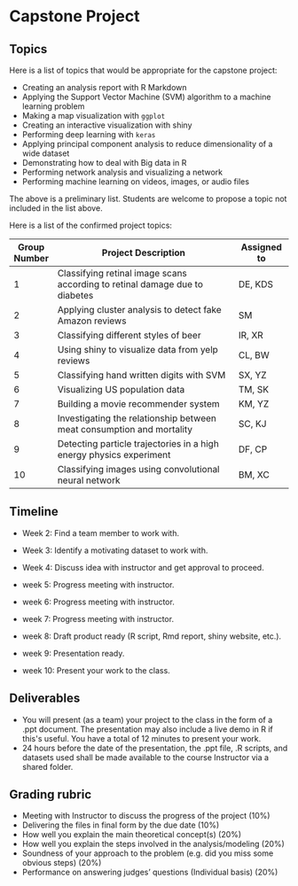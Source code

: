 
# Capstone Project

## Topics

Here is a list of topics that would be appropriate for the capstone project:

- Creating an analysis report with R Markdown  
- Applying the Support Vector Machine (SVM) algorithm to a machine learning problem 
- Making a map visualization with `ggplot` 
- Creating an interactive visualization with shiny 
- Performing deep learning with `keras` 
- Applying principal component analysis to reduce dimensionality of a wide dataset 
- Demonstrating how to deal with Big data in R 
- Performing network analysis and visualizing a network 
- Performing machine learning on videos, images, or audio files 

The above is a preliminary list. Students are welcome to propose a topic not included in the list above.

Here is a list of the confirmed project topics:

Group</BR>Number | Project Description | Assigned to
-------|------------| -----------
1 | Classifying retinal image scans according to retinal damage due to diabetes | DE, KDS
2 | Applying cluster analysis to detect fake Amazon reviews | SM
3 | Classifying different styles of beer  | IR, XR
4 | Using shiny to visualize data from yelp reviews | CL, BW
5 | Classifying hand written digits with SVM | SX, YZ
6 | Visualizing US population data | TM, SK
7 | Building a movie recommender system| KM, YZ
8 | Investigating the relationship between meat consumption and mortality | SC, KJ
9 | Detecting particle trajectories in a high energy physics experiment | DF, CP
10| Classifying images using convolutional neural network | BM, XC


## Timeline

- Week 2: Find a team member to work with.

- Week 3: Identify a motivating dataset to work with.

- Week 4: Discuss idea with instructor and get approval to proceed.

- week 5: Progress meeting with instructor.

- week 6: Progress meeting with instructor.

- week 7: Progress meeting with instructor.

- week 8: Draft product ready (R script, Rmd report, shiny website, etc.).

- week 9: Presentation ready.

- week 10: Present your work to the class.

## Deliverables
- You will present (as a team) your project to the class in the form of a .ppt document. The presentation may also include a live demo in R if this's useful. You have a total of 12 minutes to present your work. 
- 24 hours before the date of the presentation, the .ppt file, .R scripts, and datasets used shall be made available to the course Instructor via a shared folder.

## Grading rubric
- Meeting with Instructor to discuss the progress of the project (10%)
- Delivering the files in final form by the due date (10%)
- How well you explain the main theoretical concept(s) (20%)
- How well you explain the steps involved in the analysis/modeling (20%)
- Soundness of your approach to the problem (e.g. did you miss some obvious steps) (20%) 
- Performance on answering judges’ questions (Individual basis) (20%) 

